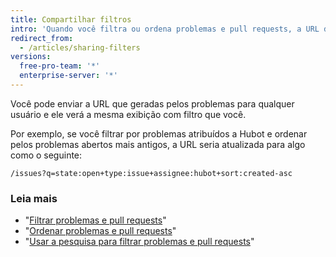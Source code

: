 ```yaml
---
title: Compartilhar filtros
intro: 'Quando você filtra ou ordena problemas e pull requests, a URL do navegador é automaticamente atualizada para corresponder à nova exibição.'
redirect_from:
  - /articles/sharing-filters
versions:
  free-pro-team: '*'
  enterprise-server: '*'
---
```


Você pode enviar a URL que geradas pelos problemas para qualquer usuário e ele verá a mesma exibição com filtro que você.

Por exemplo, se você filtrar por problemas atribuídos a Hubot e ordenar pelos problemas abertos mais antigos, a URL seria atualizada para algo como o seguinte:

```
/issues?q=state:open+type:issue+assignee:hubot+sort:created-asc
```

### Leia mais

* "[Filtrar problemas e pull requests](/articles/filtering-issues-and-pull-requests)"
* "[Ordenar problemas e pull requests](/articles/sorting-issues-and-pull-requests)"
* "[Usar a pesquisa para filtrar problemas e pull requests](/articles/using-search-to-filter-issues-and-pull-requests)"
